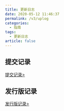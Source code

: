```yaml
---
title: 更新日志
date: 2020-05-12 11:46:37
permalink: /v3/uplog
categories: 
  - 指南
tags: 
  - 更新日志
article: false
---
```


## 提交记录
[提交记录>](https://gitee.com/skyselang/yylAdmin/commits/master)

## 发行版记录
[发行版记录>](https://gitee.com/skyselang/yylAdmin/releases)
